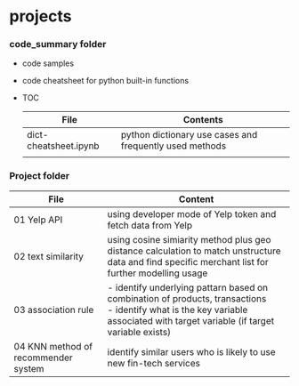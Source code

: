 # projects

### code_summary folder

- code samples
- code cheatsheet for python built-in functions
- TOC

  | File                  | Contents                                                |
  | ----------------------- | --------------------------------------------------------- |
  | dict-cheatsheet.ipynb | python dictionary use cases and frequently used methods |
  |                       |                                                         |

### Project folder



| File                                | Content                                                                                                                                                                                  |
| ------------------------------------- | ------------------------------------------------------------------------------------------------------------------------------------------------------------------------------------------ |
| 01 Yelp API                         | using developer mode of Yelp token and fetch data from Yelp                                                                                                                              |
| 02 text similarity                  | using cosine simiarity method plus geo distance calculation to match unstructure data and find specific merchant list for further modelling usage                                        |
| 03 association rule                 | - identify underlying pattarn based on combination of products, transactions<br /> - identify what is the key variable associated with target variable (if target variable exists)<br /> |
| 04 KNN method of recommender system | identify similar users who is likely to use new fin-tech services                                                                                                                        |
